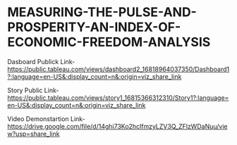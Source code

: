 # MEASURING-THE-PULSE-AND-PROSPERITY-AN-INDEX-OF-ECONOMIC-FREEDOM-ANALYSIS


Dasboard Publick Link-https://public.tableau.com/views/dashboard2_16818964037350/Dashboard1?:language=en-US&:display_count=n&:origin=viz_share_link

Story Public Link-https://public.tableau.com/views/story1_16815366312310/Story1?:language=en-US&:display_count=n&:origin=viz_share_link


Video Demonstartion Link-https://drive.google.com/file/d/14ghi73Ko2hclfmzyLZV3Q_ZFlzWDaNuu/view?usp=share_link

